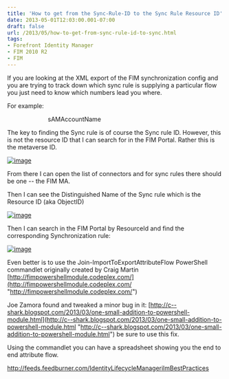 ```yaml
---
title: 'How to get from the Sync-Rule-ID to the Sync Rule Resource ID'
date: 2013-05-01T12:03:00.001-07:00
draft: false
url: /2013/05/how-to-get-from-sync-rule-id-to-sync.html
tags: 
- Forefront Identity Manager
- FIM 2010 R2
- FIM
---
```


If you are looking at the XML export of the FIM synchronization config and you are trying to track down which sync rule is supplying a particular flow you just need to know which numbers lead you where.

For example:

<import-flows mv-attribute="accountName" type="ranked">  
      <import-flow src-ma="{9686B319-E4BF-49C5-90C9-59054CCE3F92}"  
                   cd-object-type="user" id="{210D4BB7-B886-4898-8361-7A232BBD65E8}">  
        <sync-rule-mapping mapping-type="direct"  
                           **sync-rule-id="{B3E7157E-2EDA-E111-BCF5-005056000006}"  
**                           sync-rule-mapping-id="{52CF9D5C-33C8-4E1F-B56C-C77F7A9A1577}"  
                           initial-flow-only="false" is-existence-test="false">  
          <src-attribute>sAMAccountName</src-attribute>  
        </sync-rule-mapping>  
      </import-flow>  
    </import-flows>

The key to finding the Sync rule is of course the Sync rule ID. However, this is not the resource ID that I can search for in the FIM Portal. Rather this is the metaverse ID.

[![image](http://www.ilmbestpractices.com/blog/uploaded_images/baa99ca3a8e7_9921/image_thumb.png "image")](http://www.ilmbestpractices.com/blog/uploaded_images/baa99ca3a8e7_9921/image.png)

From there I can open the list of connectors and for sync rules there should be one -- the FIM MA.

Then I can see the Distinguished Name of the Sync rule which is the Resource ID (aka ObjectID)

[![image](http://www.ilmbestpractices.com/blog/uploaded_images/baa99ca3a8e7_9921/image_thumb_3.png "image")](http://www.ilmbestpractices.com/blog/uploaded_images/baa99ca3a8e7_9921/image_3.png)

Then I can search in the FIM Portal by ResourceId and find the corresponding Synchronization rule:

[![image](http://www.ilmbestpractices.com/blog/uploaded_images/baa99ca3a8e7_9921/image_thumb_4.png "image")](http://www.ilmbestpractices.com/blog/uploaded_images/baa99ca3a8e7_9921/image_4.png)

Even better is to use the Join-ImportToExportAttributeFlow PowerShell commandlet originally created by Craig Martin [http://fimpowershellmodule.codeplex.com/](http://fimpowershellmodule.codeplex.com/ "http://fimpowershellmodule.codeplex.com/")

Joe Zamora found and tweaked a minor bug in it: [http://c--shark.blogspot.com/2013/03/one-small-addition-to-powershell-module.html](http://c--shark.blogspot.com/2013/03/one-small-addition-to-powershell-module.html "http://c--shark.blogspot.com/2013/03/one-small-addition-to-powershell-module.html") be sure to use this fix.

Using the commandlet you can have a spreadsheet showing you the end to end attribute flow.

http://feeds.feedburner.com/IdentityLifecycleManagerilmBestPractices